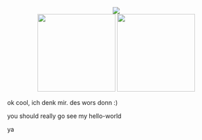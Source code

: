 <div align="center"><a href="https://discord.com/users/486245169272979466"><img src="https://lanyard.cnrad.dev/api/486245169272979466"></a><br>
<a href="https://github.com/MeHateHumans/"><img src="https://github-stats-alpha.vercel.app/api?username=MeHateHumans&cc=0d1117&tc=fff&ic=fff&bc=0d1117" height="180" width="auto"></a>
<img src="https://readme.anditv.it/api/top-langs/?username=MeHateHumans&langs_count=8&layout=compact&text_color=daf7dc&bg_color=151515" height="180" width="auto">
</div>

ok cool, ich denk mir. des wors donn :)

you should really go see my hello-world 

ya
